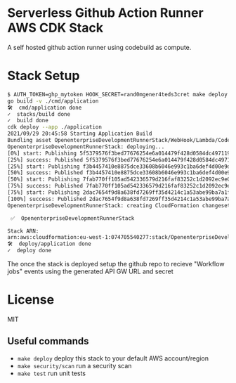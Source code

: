 # Serverless Github Action Runner AWS CDK Stack 

A self hosted github action runner using codebuild as compute.

# Stack Setup

```bash
$ AUTH_TOKEN=ghp_mytoken HOOK_SECRET=rand0mgener4teds3cret make deploy
go build -v ./cmd/application
🛠️  cmd/application done
✓  stacks/build done
✓  build done
cdk deploy --app ./application
2021/09/29 20:45:58 Starting Application Build
Bundling asset OpenenterpriseDevelopmentRunnerStack/WebHook/Lambda/Code/Stage...
OpenenterpriseDevelopmentRunnerStack: deploying...
[0%] start: Publishing 5f5379576f3bed77676254e6a014479f428d0584dc49711933e0b9f7f6d43455:074705540277-eu-west-1
[25%] success: Published 5f5379576f3bed77676254e6a014479f428d0584dc49711933e0b9f7f6d43455:074705540277-eu-west-1
[25%] start: Publishing f3b4457410e8875dce33608b6046e993c1ba6def4d00e9de1ed9681517a35e45:074705540277-eu-west-1
[50%] success: Published f3b4457410e8875dce33608b6046e993c1ba6def4d00e9de1ed9681517a35e45:074705540277-eu-west-1
[50%] start: Publishing 7fab770ff105ad542336579d216faf83252c1d2092ec9e084cf45c1d90f1dca8:074705540277-eu-west-1
[75%] success: Published 7fab770ff105ad542336579d216faf83252c1d2092ec9e084cf45c1d90f1dca8:074705540277-eu-west-1
[75%] start: Publishing 2dac7654f9d8a638fd7269ff35d4214c1a53abe99ba7a1f4026bb566dc54021c:074705540277-eu-west-1
[100%] success: Published 2dac7654f9d8a638fd7269ff35d4214c1a53abe99ba7a1f4026bb566dc54021c:074705540277-eu-west-1
OpenenterpriseDevelopmentRunnerStack: creating CloudFormation changeset...

 ✅  OpenenterpriseDevelopmentRunnerStack

Stack ARN:
arn:aws:cloudformation:eu-west-1:074705540277:stack/OpenenterpriseDevelopmentRunnerStack/a17b7750-1bd5-11ec-95ee-0a661266e345
🛠️  deploy/application done
✓  deploy done
```

The once the stack is deployed setup the github repo to recieve "Workflow jobs" events using the generated API GW URL and secret

# License

MIT

## Useful commands

 * `make deploy`          deploy this stack to your default AWS account/region
 * `make security/scan`   run a security scan
 * `make test`            run unit tests
